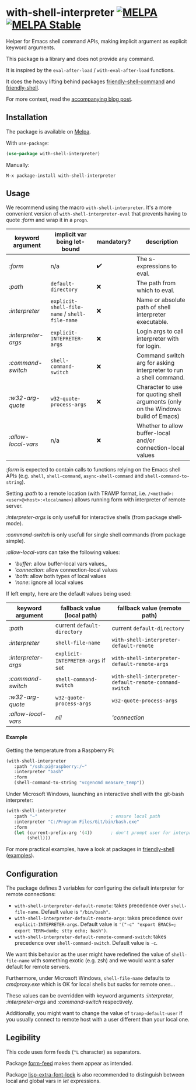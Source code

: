# with-shell-interpreter [![MELPA](https://melpa.org/packages/with-shell-interpreter-badge.svg)](https://melpa.org/#/with-shell-interpreter) [![MELPA Stable](https://stable.melpa.org/packages/with-shell-interpreter-badge.svg)](https://stable.melpa.org/#/with-shell-interpreter)


Helper for Emacs shell command APIs, making implicit argument as explicit keyword arguments.

This package is a library and does not provide any command.

It is inspired by the `eval-after-load` / `with-eval-after-load` functions.

It does the heavy lifting behind packages [friendly-shell-command](https://github.com/p3r7/friendly-shell) and [friendly-shell](https://github.com/p3r7/friendly-shell).

For more context, read the [accompanying blog post](https://www.eigenbahn.com/2020/01/19/painless-emacs-shell-commands).


## Installation

The package is available on [Melpa](https://melpa.org/).

With `use-package`:

```el
(use-package with-shell-interpreter)
```

Manually:

    M-x package-install with-shell-interpreter


## Usage

We recommend using the macro `with-shell-interpreter`. It's a more convenient version of `with-shell-interpreter-eval` that prevents having to quote _:form_ and wrap it in a `progn`.

| keyword argument    | implicit var being let-bound                   | mandatory?         | description                                                                       |
|---------------------|------------------------------------------------|--------------------|-----------------------------------------------------------------------------------|
| _:form_             | n/a                                            | :heavy_check_mark: | The s-expressions to eval.                                                        |
| _:path_             | `default-directory`                            | :x:                | The path from which to eval.                                                      |
| _:interpreter_      | `explicit-shell-file-name` / `shell-file-name` | :x:                | Name or absolute path of shell interpreter executable.                            |
| _:interpreter-args_ | `explicit-INTEPRETER-args`                     | :x:                | Login args to call interpreter with for login.                                    |
| _:command-switch_   | `shell-command-switch`                         | :x:                | Command switch arg for asking interpreter to run a shell command.                 |
| _:w32-arg-quote_    | `w32-quote-process-args`                       | :x:                | Character to use for quoting shell arguments (only on the Windows build of Emacs) |
| _:allow-local-vars_ | n/a                                            | :x:                | Whether to allow buffer-local and/or connection-local values                      |

_:form_ is expected to contain calls to functions relying on the Emacs shell APIs (e.g. `shell`, `shell-command`, `async-shell-command` and `shell-command-to-string`).

Setting _:path_ to a remote location (with TRAMP format, i.e. `/<method>:<user>@<host>:<localname>`) allows running form with interpreter of remote server.

_:interpreter-args_ is only usefull for interactive shells (from package shell-mode).

_:command-switch_ is only usefull for single shell commands (from package simple).

_:allow-local-vars_ can take the following values:

 - _'buffer_: allow buffer-local vars values_
 - _'connection_: allow connection-local values
 - _'both_: allow both types of local values
 - _'none_: ignore all local values

If left empty, here are the default values being used:

| keyword argument    | fallback value (local path)       | fallback value (remote path)                           |
|---------------------|-----------------------------------|--------------------------------------------------------|
| _:path_             | current `default-directory`       | current `default-directory`                            |
| _:interpreter_      | `shell-file-name`                 | `with-shell-interpreter-default-remote`                |
| _:interpreter-args_ | `explicit-INTEPRETER-args` if set | `with-shell-interpreter-default-remote-args`           |
| _:command-switch_   | `shell-command-switch`            | `with-shell-interpreter-default-remote-command-switch` |
| _:w32-arg-quote_    | `w32-quote-process-args`          | `w32-quote-process-args`                               |
| _:allow-local-vars_ | _nil_                             | _'connection_                                          |


#### Example

Getting the temperature from a Raspberry Pi:

```el
(with-shell-interpreter
   :path "/ssh:pi@raspberry:/~"
   :interpreter "bash"
   :form
   (shell-command-to-string "vcgencmd measure_temp"))
```

Under Microsoft Windows, launching an interactive shell with the git-bash interpreter:

```el
(with-shell-interpreter
   :path "~"                            ; ensure local path
   :interpreter "C:/Program Files/Git/bin/bash.exe"
   :form
   (let (current-prefix-arg '(4))       ; don't prompt user for interpreter
        (shell)))
```

For more practical examples, have a look at packages in [friendly-shell](https://github.com/p3r7/friendly-shell) ([examples](https://github.com/p3r7/friendly-shell/blob/master/examples.md)).


## Configuration

The package defines 3 variables for configuring the default interpreter for remote connections:

 - `with-shell-interpreter-default-remote`: takes precedence over `shell-file-name`. Default value is `"/bin/bash"`.
 - `with-shell-interpreter-default-remote-args`: takes precedence over `explicit-INTEPRETER-args`. Default value is `'("-c" "export EMACS=; export TERM=dumb; stty echo; bash")`.
 - `with-shell-interpreter-default-remote-command-switch`: takes precedence over `shell-command-switch`. Default value is `-c`.

We want this behavior as the user might have redefined the value of `shell-file-name` with something exotic (e.g. zsh) and we would want a safer default for remote servers.

Furthermore, under Microsoft Windows, `shell-file-name` defaults to _cmdproxy.exe_ which is OK for local shells but sucks for remote ones...

These values can be overridden with keyword arguments _:interpreter_, _:interpreter-args_ and _:command-switch_ respectively.

Additionally, you might want to change the value of `tramp-default-user` if you usually connect to remote host with a user different than your local one.


## Legibility

This code uses form feeds (`^L` character) as separators.

Package [form-feed](https://github.com/wasamasa/form-feed) makes them appear as intended.

Package [lisp-extra-font-lock](https://github.com/Lindydancer/lisp-extra-font-lock) is also recommended to distinguish between local and global vars in _let_ expressions.
